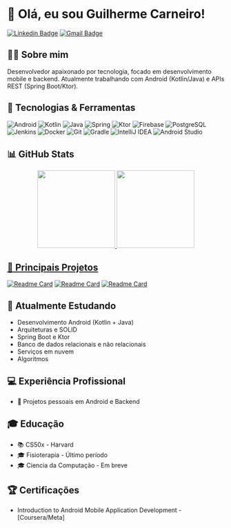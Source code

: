 # 👋 Olá, eu sou Guilherme Carneiro!

[![Linkedin Badge](https://img.shields.io/badge/-LinkedIn-blue?style=flat-square&logo=Linkedin&logoColor=white&link=https://www.linkedin.com/in/seu-linkedin)](https://www.linkedin.com/in/guicarneiro1)
[![Gmail Badge](https://img.shields.io/badge/-Gmail-c14438?style=flat-square&logo=Gmail&logoColor=white&link=mailto:seu-email@gmail.com)](mailto:guicarneiro.dev@gmail.com)

## 👨‍💻 Sobre mim

Desenvolvedor apaixonado por tecnologia, focado em desenvolvimento mobile e backend. Atualmente trabalhando com Android (Kotlin/Java) e APIs REST (Spring Boot/Ktor).

## 🚀 Tecnologias & Ferramentas

![Android](https://img.shields.io/badge/Android-3DDC84?style=for-the-badge&logo=android&logoColor=white)
![Kotlin](https://img.shields.io/badge/Kotlin-0095D5?style=for-the-badge&logo=kotlin&logoColor=white)
![Java](https://img.shields.io/badge/Java-ED8B00?style=for-the-badge&logo=openjdk&logoColor=white)
![Spring](https://img.shields.io/badge/Spring-6DB33F?style=for-the-badge&logo=spring&logoColor=white)
![Ktor](https://img.shields.io/badge/Ktor-FF6F00?style=for-the-badge&logo=kotlin&logoColor=white)
![Firebase](https://img.shields.io/badge/Firebase-FFCA28?style=for-the-badge&logo=firebase&logoColor=black)
![PostgreSQL](https://img.shields.io/badge/PostgreSQL-316192?style=for-the-badge&logo=postgresql&logoColor=white)
![Jenkins](https://img.shields.io/badge/Jenkins-D24939?style=for-the-badge&logo=Jenkins&logoColor=white)
![Docker](https://img.shields.io/badge/Docker-2496ED?style=for-the-badge&logo=docker&logoColor=white)
![Git](https://img.shields.io/badge/Git-F05032?style=for-the-badge&logo=git&logoColor=white)
![Gradle](https://img.shields.io/badge/Gradle-02303A?style=for-the-badge&logo=gradle&logoColor=white)
![IntelliJ IDEA](https://img.shields.io/badge/IntelliJ_IDEA-000000?style=for-the-badge&logo=intellij-idea&logoColor=white)
![Android Studio](https://img.shields.io/badge/Android_Studio-3DDC84?style=for-the-badge&logo=android-studio&logoColor=white)

## 📊 GitHub Stats

<div align="center">
  <a href="https://github.com/guicarneiro11">
  <img height="180em" src="https://github-readme-stats.vercel.app/api?username=guicarneiro11&show_icons=true&theme=dracula&include_all_commits=true&count_private=true"/>
  <img height="180em" src="https://github-readme-stats.vercel.app/api/top-langs/?username=guicarneiro11&layout=compact&langs_count=7&theme=dracula"/>
</div>

## 🎯 Principais Projetos

[![Readme Card](https://github-readme-stats.vercel.app/api/pin/?username=guicarneiro11&repo=AnglePro&theme=dracula)](https://github.com/guicarneiro11/AnglePro)
[![Readme Card](https://github-readme-stats.vercel.app/api/pin/?username=guicarneiro11&repo=weather-api&theme=dracula)](https://github.com/guicarneiro11/weather-api)
[![Readme Card](https://github-readme-stats.vercel.app/api/pin/?username=guicarneiro11&repo=anglepro-api&theme=dracula)](https://github.com/guicarneiro11/anglepro-api)

## 🌱 Atualmente Estudando

- Desenvolvimento Android (Kotlin + Java)
- Arquiteturas e SOLID
- Spring Boot e Ktor
- Banco de dados relacionais e não relacionais
- Serviços em nuvem
- Algoritmos

## 💻 Experiência Profissional

- 📱 Projetos pessoais em Android e Backend

## 🎓 Educação

- 📚 CS50x - Harvard
- 🎓 Fisioterapia - Último período
- 🎓 Ciencia da Computação - Em breve

## 🏆 Certificações

- Introduction to Android Mobile Application Development - [Coursera/Meta]
